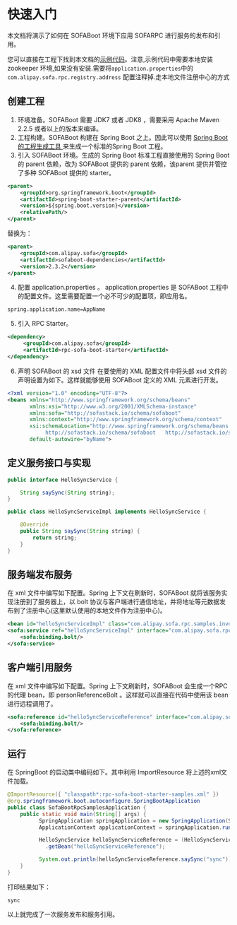 # 快速入门

本文档将演示了如何在 SOFABoot 环境下应用 SOFARPC 进行服务的发布和引用。 

您可以直接在工程下找到本文档的[示例代码](https://github.com/alipay/sofa-rpc-boot-projects/tree/master/sofa-boot-samples)。注意,示例代码中需要本地安装 zookeeper 环境,如果没有安装.需要将`application.properties`中的`com.alipay.sofa.rpc.registry.address` 配置注释掉.走本地文件注册中心的方式

## 创建工程
1. 环境准备。SOFABoot 需要 JDK7 或者 JDK8 ，需要采用 Apache Maven 2.2.5 或者以上的版本来编译。
2. 工程构建。SOFABoot 构建在 Spring Boot 之上。因此可以使用 [Spring Boot 的工程生成工具 ](http://start.spring.io/)来生成一个标准的Spring Boot 工程。
3. 引入 SOFABoot 环境。生成的 Spring Boot 标准工程直接使用的 Spring Boot 的 parent 依赖，改为 SOFABoot 提供的 parent 依赖，该parent 提供并管控了多种 SOFABoot 提供的 starter。
```xml
<parent>
    <groupId>org.springframework.boot</groupId>
    <artifactId>spring-boot-starter-parent</artifactId>
    <version>${spring.boot.version}</version>
    <relativePath/> 
</parent>
```
  替换为：
```xml
<parent>
    <groupId>com.alipay.sofa</groupId>
    <artifactId>sofaboot-dependencies</artifactId>
    <version>2.3.2</version>
</parent>
```
4. 配置 application.properties 。
application.properties 是 SOFABoot 工程中的配置文件。这里需要配置一个必不可少的配置项，即应用名。
```
spring.application.name=AppName
```
5. 引入 RPC Starter。
```xml
<dependency>
     <groupId>com.alipay.sofa</groupId>
     <artifactId>rpc-sofa-boot-starter</artifactId>
</dependency>
```
6. 声明 SOFABoot 的 xsd 文件
  在要使用的 XML 配置文件中将头部 xsd 文件的声明设置为如下。这样就能够使用 SOFABoot 定义的 XML 元素进行开发。
```xml
<?xml version="1.0" encoding="UTF-8"?>
<beans xmlns="http://www.springframework.org/schema/beans"
       xmlns:xsi="http://www.w3.org/2001/XMLSchema-instance"
       xmlns:sofa="http://sofastack.io/schema/sofaboot"
       xmlns:context="http://www.springframework.org/schema/context"
       xsi:schemaLocation="http://www.springframework.org/schema/beans http://www.springframework.org/schema/beans/spring-beans.xsd
            http://sofastack.io/schema/sofaboot   http://sofastack.io/schema/sofaboot.xsd"
       default-autowire="byName">
```

## 定义服务接口与实现
```java
public interface HelloSyncService {

    String saySync(String string);
}
```
```java
public class HelloSyncServiceImpl implements HelloSyncService {

    @Override
    public String saySync(String string) {
        return string;
    }
}
```
## 服务端发布服务
在 xml 文件中编写如下配置。Spring 上下文在刷新时，SOFABoot 就将该服务实现注册到了服务器上，以 bolt 协议与客户端进行通信地址，并将地址等元数据发布到了注册中心(这里默认使用的本地文件作为注册中心)。
```xml
<bean id="helloSyncServiceImpl" class="com.alipay.sofa.rpc.samples.invoke.HelloSyncServiceImpl"/>
<sofa:service ref="helloSyncServiceImpl" interface="com.alipay.sofa.rpc.samples.invoke.HelloSyncService">
    <sofa:binding.bolt/>
</sofa:service>
```

## 客户端引用服务
在 xml 文件中编写如下配置。Spring 上下文刷新时，SOFABoot 会生成一个RPC的代理 bean，即 personReferenceBolt 。这样就可以直接在代码中使用该 bean 进行远程调用了。

```xml
<sofa:reference id="helloSyncServiceReference" interface="com.alipay.sofa.rpc.samples.invoke.HelloSyncService">
    <sofa:binding.bolt/>
</sofa:reference>
```
## 运行
在 SpringBoot 的启动类中编码如下。其中利用 ImportResource 将上述的xml文件加载。
```java
@ImportResource({ "classpath*:rpc-sofa-boot-starter-samples.xml" })
@org.springframework.boot.autoconfigure.SpringBootApplication
public class SofaBootRpcSamplesApplication {
    public static void main(String[] args) {
          SpringApplication springApplication = new SpringApplication(SofaBootRpcSamplesApplication.class);
          ApplicationContext applicationContext = springApplication.run(args);          

          HelloSyncService helloSyncServiceReference = (HelloSyncService) applicationContext
            .getBean("helloSyncServiceReference");

          System.out.println(helloSyncServiceReference.saySync("sync"));
    }
}
```
打印结果如下：

```
sync
```
以上就完成了一次服务发布和服务引用。
